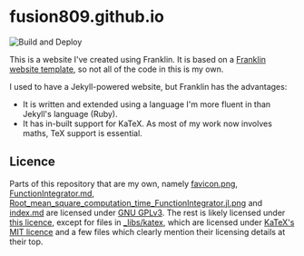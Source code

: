 # fusion809.github.io
![Build and Deploy](https://github.com/fusion809/fusion809.github.io/workflows/Build%20and%20Deploy/badge.svg)

This is a website I've created using Franklin. It is based on a [Franklin website template](https://github.com/tlienart/FranklinTemplates.jl), so not all of the code in this is my own.

I used to have a Jekyll-powered website, but Franklin has the advantages:

* It is written and extended using a language I'm more fluent in than Jekyll's language (Ruby).
* It has in-built support for KaTeX. As most of my work now involves maths, TeX support is essential.

## Licence
Parts of this repository that are my own, namely [favicon.png](_assets/favicon.png), [FunctionIntegrator.md](FunctionIntegrator.md), [Root_mean_square_computation_time_FunctionIntegrator.jl.png]([_assets/Root_mean_square_computation_time_FunctionIntegrator.jl.png) and [index.md](index.md) are licensed under [GNU GPLv3](LICENCE). The rest is likely licensed under [this licence](https://github.com/tlienart/FranklinTemplates.jl/blob/master/LICENSE.md), except for files in [\_libs/katex](_libs/katex/), which are licensed under [KaTeX's MIT licence](https://github.com/KaTeX/KaTeX/blob/master/LICENSE) and a few files which clearly mention their licensing details at their top.
